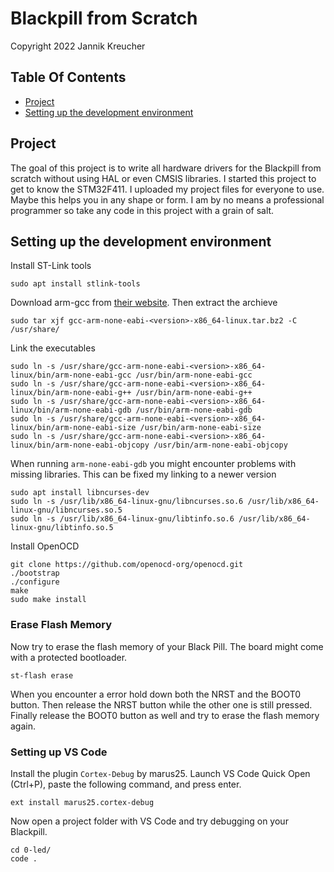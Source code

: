 # Blackpill from Scratch

Copyright 2022 Jannik Kreucher


## Table Of Contents
  - [Project](#project)
  - [Setting up the development environment](#setting-up-the-development-environment)

## Project
The goal of this project is to write all hardware drivers for the Blackpill from scratch without using HAL or even CMSIS libraries. I started this project to get to know the STM32F411. I uploaded my project files for everyone to use. Maybe this helps you in any shape or form. I am by no means a professional programmer so take any code in this project with a grain of salt.


## Setting up the development environment

Install ST-Link tools
```
sudo apt install stlink-tools
```

Download arm-gcc from [their website](https://developer.arm.com/tools-and-software/open-source-software/developer-tools/gnu-toolchain/gnu-rm/downloads). Then extract the archieve
```
sudo tar xjf gcc-arm-none-eabi-<version>-x86_64-linux.tar.bz2 -C /usr/share/
```

Link the executables
```
sudo ln -s /usr/share/gcc-arm-none-eabi-<version>-x86_64-linux/bin/arm-none-eabi-gcc /usr/bin/arm-none-eabi-gcc
sudo ln -s /usr/share/gcc-arm-none-eabi-<version>-x86_64-linux/bin/arm-none-eabi-g++ /usr/bin/arm-none-eabi-g++
sudo ln -s /usr/share/gcc-arm-none-eabi-<version>-x86_64-linux/bin/arm-none-eabi-gdb /usr/bin/arm-none-eabi-gdb
sudo ln -s /usr/share/gcc-arm-none-eabi-<version>-x86_64-linux/bin/arm-none-eabi-size /usr/bin/arm-none-eabi-size
sudo ln -s /usr/share/gcc-arm-none-eabi-<version>-x86_64-linux/bin/arm-none-eabi-objcopy /usr/bin/arm-none-eabi-objcopy
```

When running `arm-none-eabi-gdb` you might encounter problems with missing libraries. This can be fixed my linking to a newer version
```
sudo apt install libncurses-dev
sudo ln -s /usr/lib/x86_64-linux-gnu/libncurses.so.6 /usr/lib/x86_64-linux-gnu/libncurses.so.5
sudo ln -s /usr/lib/x86_64-linux-gnu/libtinfo.so.6 /usr/lib/x86_64-linux-gnu/libtinfo.so.5
```

Install OpenOCD
```
git clone https://github.com/openocd-org/openocd.git
./bootstrap
./configure
make
sudo make install
```

### Erase Flash Memory
Now try to erase the flash memory of your Black Pill. The board might come with a protected bootloader.
```
st-flash erase
```
When you encounter a error hold down both the NRST and the BOOT0 button. Then release the NRST button while the other one is still pressed. Finally release the BOOT0 button as well and try to erase the flash memory again.

### Setting up VS Code
Install the plugin `Cortex-Debug` by marus25. Launch VS Code Quick Open (Ctrl+P), paste the following command, and press enter.
```
ext install marus25.cortex-debug
```

Now open a project folder with VS Code and try debugging on your Blackpill.
```
cd 0-led/
code .
```

